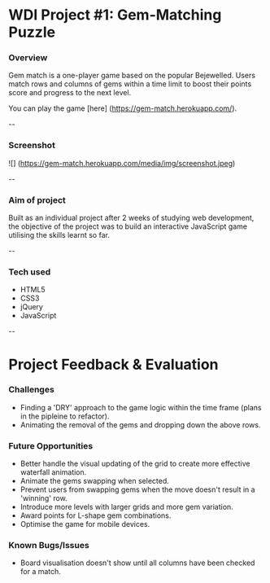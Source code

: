 # WDI Project #1: Gem-Matching Puzzle


### Overview
Gem match is a one-player game based on the popular Bejewelled. Users match rows and columns of gems within a time limit to boost their points score and progress to the next level.


You can play the game [here] (https://gem-match.herokuapp.com/).

--
### Screenshot

![] (https://gem-match.herokuapp.com/media/img/screenshot.jpeg)

--

### Aim of project
Built as an individual project after 2 weeks of studying web development, the objective of the project was to build an interactive JavaScript game utilising the skills learnt so far.  

--

### Tech used
* HTML5 
* CSS3
* jQuery
* JavaScript

--

# Project Feedback & Evaluation

### Challenges
* Finding a 'DRY' approach to the game logic within the time frame (plans in the pipleine to refactor). 
* Animating the removal of the gems and dropping down the above rows.

### Future Opportunities
* Better handle the visual updating of the grid to create more effective waterfall animation. 
* Animate the gems swapping when selected.
* Prevent users from swapping gems when the move doesn't result in a 'winning' row.
* Introduce more levels with larger grids and more gem variation.
* Award points for L-shape gem combinations.
* Optimise the game for mobile devices.

### Known Bugs/Issues
* Board visualisation doesn't show until all columns have been checked for a match.
